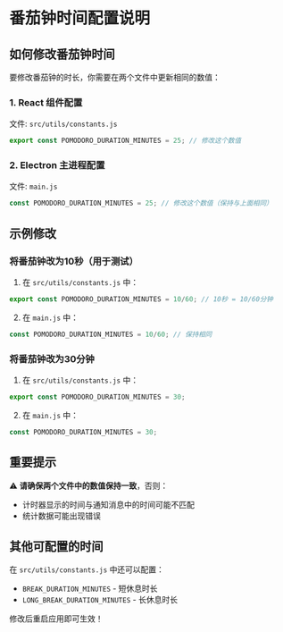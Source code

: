 # 番茄钟时间配置说明

## 如何修改番茄钟时间

要修改番茄钟的时长，你需要在两个文件中更新相同的数值：

### 1. React 组件配置
文件: `src/utils/constants.js`
```javascript
export const POMODORO_DURATION_MINUTES = 25; // 修改这个数值
```

### 2. Electron 主进程配置  
文件: `main.js`
```javascript
const POMODORO_DURATION_MINUTES = 25; // 修改这个数值（保持与上面相同）
```

## 示例修改

### 将番茄钟改为10秒（用于测试）
1. 在 `src/utils/constants.js` 中：
```javascript
export const POMODORO_DURATION_MINUTES = 10/60; // 10秒 = 10/60分钟
```

2. 在 `main.js` 中：
```javascript
const POMODORO_DURATION_MINUTES = 10/60; // 保持相同
```

### 将番茄钟改为30分钟
1. 在 `src/utils/constants.js` 中：
```javascript
export const POMODORO_DURATION_MINUTES = 30;
```

2. 在 `main.js` 中：
```javascript
const POMODORO_DURATION_MINUTES = 30;
```

## 重要提示

⚠️ **请确保两个文件中的数值保持一致**，否则：
- 计时器显示的时间与通知消息中的时间可能不匹配
- 统计数据可能出现错误

## 其他可配置的时间

在 `src/utils/constants.js` 中还可以配置：
- `BREAK_DURATION_MINUTES` - 短休息时长
- `LONG_BREAK_DURATION_MINUTES` - 长休息时长

修改后重启应用即可生效！ 